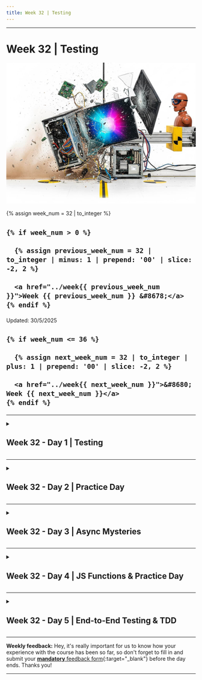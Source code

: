 ```yaml
---
title: Week 32 | Testing
---
```


<hr class="mb-0">

<h1 id="{{ Week 32-Testing | slugify }}">
  <span class="week-prefix">Week 32 |</span> Testing
</h1>

<img src="assets/pc.crash.test.jpeg" />

<div class="week-controls">

  {% assign week_num = 32 | to_integer %}

  <h2 class="week-controls__previous_week">

    {% if week_num > 0 %}

      {% assign previous_week_num = 32 | to_integer | minus: 1 | prepend: '00' | slice: -2, 2 %}

      <a href="../week{{ previous_week_num }}">Week {{ previous_week_num }} &#8678;</a>
    {% endif %}

  </h2>

  <span>Updated: 30/5/2025</span>

  <h2 class="week-controls__next_week">

    {% if week_num <= 36 %}

      {% assign next_week_num = 32 | to_integer | plus: 1 | prepend: '00' | slice: -2, 2 %}

      <a href="../week{{ next_week_num }}">&#8680; Week {{ next_week_num }}</a>
    {% endif %}

  </h2>

</div>

---

<!-- Week 32 - Day 1 | Testing -->
<details markdown="1">
  <summary>
    <h2>
      <span class="summary-day">Week 32 - Day 1</span> | Testing</h2>
  </summary>

### Schedule

  - **Watch the lectures**
  - **Study the suggested material**
  - **Practice on the topics and share your questions**

### Study Plan

  Your instructor will share the video lectures with you. Here are the topics covered:

  - **Part 1:** TypeScript & Testing FTW
  - **Part 2:** TypeScript & Testing FTW

  You can find the lecture code [here](https://github.com/in-tech-gration/WDX-180/tree/main/curriculum/week32/assets/day01/code){:target="_blank"}

  **Lecture Notes & Questions:**

  - **TypeScript + React:**  
    - **How to define types for hooks:**  
      - `const r = useState<POSSIBLE_TYPES_HERE>(INITIAL_VALUE)`  
      - `const r = useState<string|null|number>(null)`  
      - `const r = useRef<HTMLFormElement|null>(null)`  
  - `(method) ParentNode.querySelector<Element>(selectors: string): Element | null (+4 overloads)`  
    - This is the TypeScript *signature* for the `documentQuerySelector()`  
    - **ParentNode:** this is the TS type for the Object that contains this method  
      - `document` can be of `ParentNode`  
      - `document.querySelector(“.an-element”).querySelector()`  
    - `<Element>: ?`  
    - `Element|null` the return type  
  - **VSCode: Settings** => search for auto-save => `files.autoSaveWhenNoErrors`  
  - **VSCode:** [Pretty TypeScript Errors](https://marketplace.visualstudio.com/items?itemName=yoavbls.pretty-ts-errors){:target="_blank"}  
  - Testing document/DOM-API in Vitest  
    - Initially when you use document.* in tests you’ll get “document is not defined” because vitest runs in Node.js environment where DOM is not a thing.  
    - One solution would be to:  
      - Install jsdom (or happy-dom): `npm install --save-dev jsdom`  
      - Put this comment in your tests:  

    ```js
    /**  
     * @vitest-environment jsdom  
     */  
    ```

    - Alternatives exist through the configuration files *(vite.config.json, vitest.config.json or vitest.config.ts???, ts.config.json, etc.)*  
      - Check the docs: [https://vitest.dev/config/\#environment](https://vitest.dev/config/#environment){:target="_blank"}  
  - Vitest: you can either skip certain tests or focus on individual tests by using the following methods on the it(), describe() and test() methods of vitest:  
    - `it.skip(...)`  
    - `it.only(...)`  
    - `describe.skip()` or `describe.only()`  
    - `test.skip()` or `test.only()`  
  - Be very careful with NaN checks, because **NaN === NaN will ALWAYS BE false**  
    - The safest way is through **Number.isNaN( value )**   
    - **CAUTION:** There is also a global **isNaN()**. **AVOID IT!**  
  - **utils.ts:10 Uncaught Error** means there’s an Error thrown somewhere and you are not explicitly handling it, e.g. try/catch, catch(), etc.  
  - For testing React Components we need to bring in **React Testing Library**  
    - [https://testing-library.com/docs/react-testing-library/intro](https://testing-library.com/docs/react-testing-library/intro){:target="_blank"}  
      - For TS: `npm install --save-dev @testing-library/react @types/react-dom @types/react`  
    - Great intro to RTL: [https://www.robinwieruch.de/vitest-react-testing-library/](https://www.robinwieruch.de/vitest-react-testing-library/){:target="_blank"}  
  - When installing npm packages (and if they do not already include TypeScript types) you can use the @types repo:  
    - `npm i sharp`  
    - `npm i -D @types/sharp`  
    - `npm install react`  
    - `npm install --save-dev @types/react`

<!-- Summary -->

### Exercises

  - **Do you know the [`<picture>`](https://developer.mozilla.org/en-US/docs/Web/HTML/Element/picture){:target="_blank"} elements?**  
    - Cropping or modifying images for different media (screen sizes) conditions  
    - Offering alternative image formats, for cases where certain formats are not supported.  
      - You can serve the highly compressed webp image type for browsers that support this format and provide an alternative fallback for older browsers that do no support webp  
  - Study open source projects (GitHub, GitLab, Bitbucket) and take a look at how they organize tests  
    - [**sharp**](https://github.com/lovell/sharp/tree/main/test/unit){:target="_blank"} *(a Node.js module for working with images on the server)*  
  - **Testing Library** (which includes React Testing Library): *“The @testing-library family of packages helps you **test UI components** in a user-centric way.”*  
  - Discover [**React Testing Library**](https://testing-library.com/){:target="_blank"}:  
    - The methods available for querying the DOM (grabbing HTML elements)  
    - The methods for testing whether these selected elements have a particular property, e.g. contain some text, etc.  
    - The methods for triggering actions, e.g. enter value in an input, click a button

  **IMPORTANT:** Make sure to complete all the tasks found in the **daily Progress Sheet** and update the sheet accordingly. Once you've updated the sheet, don't forget to `commit` and `push`. The progress draft sheet for this day is: **/user/week32/progress/progress.draft.w32.d01.csv**

  You should **NEVER** update the `draft` sheets directly, but rather work on a copy of them according to the instructions [found here](../week01/resources/PROGRESS-WORKFLOW.md).


<!-- Extra Resources -->

<!-- Sources and Attributions -->
  
</details>

<hr class="mt-1">

<!-- Week 32 - Day 2 | Practice Day -->
<details markdown="1">
  <summary>
    <h2>
      <span class="summary-day">Week 32 - Day 2</span> | Practice Day</h2>
  </summary>

### Schedule

  ![](./assets/day02/woman.coder.png)

  - **Practice on the topics and share your questions**

### Study Plan

  Today is practice day. Practice on the topics covered yesterday
  and share your thoughts, questions and insights.

  Happy hacking!

<!-- Summary -->

<!-- Exercises -->

<!-- Extra Resources -->

<!-- Sources and Attributions -->
  
</details>

<hr class="mt-1">

<!-- Week 32 - Day 3 | Async Mysteries -->
<details markdown="1">
  <summary>
    <h2>
      <span class="summary-day">Week 32 - Day 3</span> | Async Mysteries</h2>
  </summary>

### Schedule

  - **Watch the lectures**
  - **Study the suggested material**
  - **Practice on the topics and share your questions**

### Study Plan

  Your instructor will share the video lectures with you. Here are the topics covered:

  - **Part 1:** Asynchronous code and the HTMLImageElement
  - **Part 2:** Promises and more asynchronous mysteries

  You can find the lecture code [here](https://github.com/in-tech-gration/WDX-180/tree/main/curriculum/week32/assets/day03/code){:target="_blank"} and the diagrams [here](https://github.com/in-tech-gration/WDX-180/tree/main/curriculum/week32/assets/day03){:target="_blank"}.

  **Lecture Notes & Questions:**

  **References & Resources:**

  - **Events** are *things* that happen during the lifecycle of a web application and these are events triggered by the user or the system (either the browser or external actors, e.g. a server sending a message);  
  - [JS Modules are deferred by default](https://x.com/addyosmani/status/1233346105842122754){:target="_blank"}  
  - [Async vs Defer - Network Optimisation for Web Apps](https://preetiroshan.hashnode.dev/async-vs-defer-network-optimisation-for-web-apps){:target="_blank"}  
  - `new Image()` creates a new `HTMLImageElement` object (go check MDN on that)  
    - [HTMLImageElement: complete property](https://developer.mozilla.org/en-US/docs/Web/API/HTMLImageElement/complete){:target="_blank"}  
  - [**Progressive JPEG images**](https://www.hostinger.com/tutorials/website/improving-website-performance-using-progressive-jpeg-images){:target="_blank"}

<!-- Summary -->

### Exercises

  - **Challenge:** make sure to start the game or display a Start Game button or run any code when ALL the images have been loaded. (game.js)  
    - **Tricky part:** how to **deal with some errors** that might happen. Example: make sure that some image URLs are correct (and therefore loaded) and some URLs are misspelled, instead of image.jpg, write image.jpgZZZ or iiii.jpg   
      - In cases like these, we tend to inform the user and act accordingly: retry loading the images that were not loaded, or run the code without using them.   
  - **CHALLENGE:** How can you get access to all the loaded images (when they have loaded) in the callback function?  
  - **CHALLENGE:** Try displaying a percentage loader while the images are loading.  
    - When the first one has loaded, show: 33%  
    - When the 2nd, show: 66%  
    - When all of them show: 100%  
    - Or use a loading spinner so that the users know that something is loading.

  **IMPORTANT:** Make sure to complete all the tasks found in the **daily Progress Sheet** and update the sheet accordingly. Once you've updated the sheet, don't forget to `commit` and `push`. The progress draft sheet for this day is: **/user/week32/progress/progress.draft.w32.d03.csv**

  You should **NEVER** update the `draft` sheets directly, but rather work on a copy of them according to the instructions [found here](../week01/resources/PROGRESS-WORKFLOW.md).


<!-- Extra Resources -->

<!-- Sources and Attributions -->
  
</details>

<hr class="mt-1">

<!-- Week 32 - Day 4 | JS Functions & Practice Day -->
<details markdown="1">
  <summary>
    <h2>
      <span class="summary-day">Week 32 - Day 4</span> | JS Functions & Practice Day</h2>
  </summary>

### Schedule

  - **Study the suggested material**
  - **Practice on the topics and share your questions**

### Study Plan

  Take a few minutes to check out [this video](https://www.youtube.com/watch?v=cMt9U6kCWsM){:target="_blank"} about the different types of JS functions
  and practice by creating at least 2 or 3 examples of your own for each mode.

<!-- Summary -->

<!-- Exercises -->

<!-- Extra Resources -->

<!-- Sources and Attributions -->
  
</details>

<hr class="mt-1">

<!-- Week 32 - Day 5 | End-to-End Testing & TDD -->
<details markdown="1">
  <summary>
    <h2>
      <span class="summary-day">Week 32 - Day 5</span> | End-to-End Testing & TDD</h2>
  </summary>

### Schedule

  - **Watch the lectures**
  - **Study the suggested material**
  - **Practice on the topics and share your questions**

### Study Plan

  Your instructor will share the video lectures with you. Here are the topics covered:

  - **Part 1:** Handling Streams of incoming data in Node.js
  - **Part 2:** End-to-End Testing and Test Driven Development (TDD)

  You can find the lecture code [here](https://github.com/in-tech-gration/WDX-180/tree/main/curriculum/week32/assets/day05/code){:target="_blank"} and the diagrams [here](https://github.com/in-tech-gration/WDX-180/tree/main/curriculum/week32/assets/day05){:target="_blank"}.

  **Lecture Notes & Questions:**

  **References & Resources:**

  - **Testing:**  
    - **AAA: Arrange, Act, Assert Pattern**  
    - **RTL: [getByTestId](https://testing-library.com/docs/queries/bytestid/){:target="_blank"}**  
    - **ALWAYS BREAK YOUR TESTS AND MAKE SURE THAT THEY FAIL**  
  - **GitHub: when you are viewing a repo, press the . to go into VSCode Dev mode**  
  - **Supabase tests:** [https://github.dev/supabase/supabase/tree/master/tests](https://github.dev/supabase/supabase/tree/master/tests){:target="_blank"}  
  - Screenshot regression testing  
  - [https://www.cypress.io/](https://www.cypress.io/){:target="_blank"} (Integration/Component/E2E)  
  - **Nightwatch**  
  - **Playwright**  
  - **RTL also supports: [Snapshot Testing](https://radixweb.com/blog/snapshot-testing-in-react-testing-library#What){:target="_blank"}**  
  - [**Test-Driven-Development (TDD)**](https://en.wikipedia.org/wiki/Test-driven_development){:target="_blank"}  
    - [**RedGreen Diagram**](https://www.icterra.com/wp-content/uploads/2020/01/Test_01-1.png){:target="_blank"}  
  - [**FizzBuzz**](https://en.wikipedia.org/wiki/Fizz_buzz){:target="_blank"}

<!-- Summary -->

### Exercises

  - **Research and study the AAA**  
  - **PRACTICE:**  
    - Take the node.js file and handle a GET request. When a simple GET request gets in, respond back with a text/html type and send back a simple HTML page with a form (having two input fields, email, password)  
    - Once you submit the form an HTTP POST request will be made to the server.  
      - Handle this POST request (almost done for you) and send a message back to the user. You can send them back their own information for confirmation.  
  - Study and practice based on this article: [**A really simple example of TDD in JavaScript**](https://learnitmyway.com/tdd-example/){:target="_blank"}  
  - **Try to find and practice on the “99 bottles of beer” song test**  
    - [**Sandi Metz**](https://sandimetz.com/99bottles-sample-js){:target="_blank"} has some great workshops

  **IMPORTANT:** Make sure to complete all the tasks found in the **daily Progress Sheet** and update the sheet accordingly. Once you've updated the sheet, don't forget to `commit` and `push`. The progress draft sheet for this day is: **/user/week32/progress/progress.draft.w32.d05.csv**

  You should **NEVER** update the `draft` sheets directly, but rather work on a copy of them according to the instructions [found here](../week01/resources/PROGRESS-WORKFLOW.md).


<!-- Extra Resources -->

<!-- Sources and Attributions -->
  
</details>


<hr class="mt-1">

**Weekly feedback:** Hey, it's really important for us to know how your experience with the course has been so far, so don't forget to fill in and submit your [**mandatory** feedback form](https://forms.gle/S6Zg3bbS2uuwsSZF9){:target="_blank"} before the day ends. Thanks you!



---

<!-- COMMENTS: -->
<script src="https://utteranc.es/client.js"
  repo="in-tech-gration/WDX-180"
  issue-term="pathname"
  theme="github-dark"
  crossorigin="anonymous"
  async>
</script>